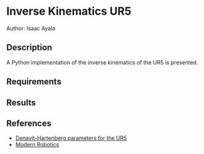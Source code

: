 # Inverse Kinematics UR5
Author: Isaac Ayala

## Description

A Python implementation of the inverse kinematics of the UR5 is presented.

## Requirements

## Results

## References 

+ [Denavit-Hartenberg parameters for the UR5](https://www.universal-robots.com/articles/ur-articles/parameters-for-calculations-of-kinematics-and-dynamics/)
+ [Modern Robotics](http://hades.mech.northwestern.edu/index.php/Modern_Robotics)
